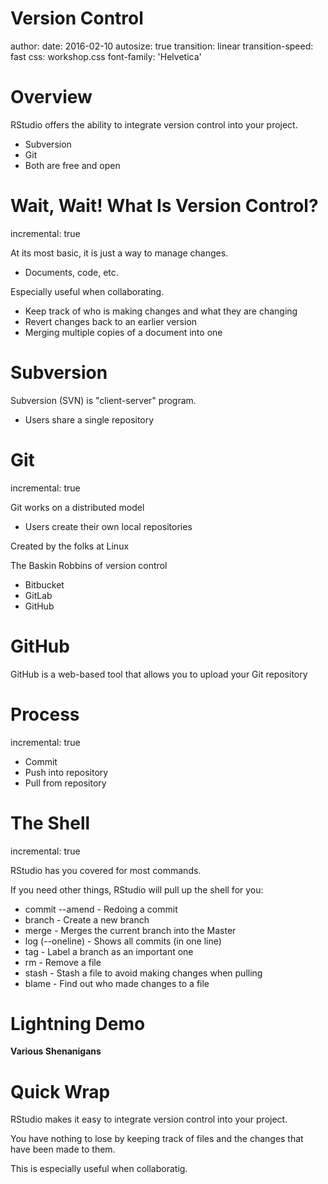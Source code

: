 Version Control
========================================================
author:
date: 2016-02-10
autosize: true
transition: linear
transition-speed: fast
css: workshop.css
font-family: 'Helvetica'

Overview
========================================================

RStudio offers the ability to integrate version control into your project.

  - Subversion
  - Git
  - Both are free and open

Wait, Wait! What Is Version Control?
========================================================
incremental: true

At its most basic, it is just a way to manage changes.

  - Documents, code, etc.

Especially useful when collaborating.

  - Keep track of who is making changes and what they are changing
  - Revert changes back to an earlier version
  - Merging multiple copies of a document into one


Subversion
========================================================

Subversion (SVN) is "client-server" program.

  - Users share a single repository

Git
========================================================
incremental: true

Git works on a distributed model

  - Users create their own local repositories

Created by the folks at Linux

The Baskin Robbins of version control

  - Bitbucket
  - GitLab
  - GitHub

GitHub
========================================================

GitHub is a web-based tool that allows you to upload your Git repository

Process
========================================================
incremental: true

  - Commit
  - Push into repository
  - Pull from repository

 The Shell
========================================================
incremental: true

RStudio has you covered for most commands.

If you need other things, RStudio will pull up the shell for you:

  - commit --amend - Redoing a commit
  - branch - Create a new branch
  - merge - Merges the current branch into the Master
  - log (--oneline) - Shows all commits (in one line)
  - tag - Label a branch as an important one
  - rm - Remove a file
  - stash -  Stash a file to avoid making changes when pulling
  - blame - Find out who made changes to a file

Lightning Demo
========================================================

**Various Shenanigans**

Quick Wrap
========================================================

RStudio makes it easy to integrate version control into your project.

You have nothing to lose by keeping track of files and the changes that have been made to them.

This is especially useful when collaboratig.
